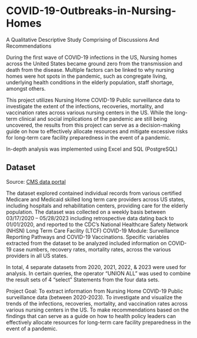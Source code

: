 # COVID-19-Outbreaks-in-Nursing-Homes
A Qualitative Descriptive Study Comprising of Discussions And Recommendations


During the first wave of COVID-19 infections in the US, Nursing homes across the United States became ground zero from the transmission and death from the disease. Multiple factors can be linked to why nursing homes were hot spots in the pandemic, such as congregate living, underlying health conditions in the elderly population, staff shortage, amongst others. 

This project utilizes Nursing Home COVID-19 Public surveillance data to investigate the extent of the infections, recoveries, mortality, and vaccination rates across various nursing centers in the US. While the long-term clinical and social implications of the pandemic are still being uncovered, the results from this project can serve as a decision-making guide on how to effectively allocate resources and mitigate excessive risks for long-term care facility preparedness in the event of a pandemic. 

In-depth analysis was implemented using Excel and SQL (PostgreSQL)

## Dataset

Source: [CMS data portal](https://data.cms.gov/covid-19/covid-19-nursing-home-data)

The dataset explored contained individual records from various certified Medicare and Medicaid skilled long term care providers across US states, including hospitals and rehabilitation centers, providing care for the elderly population. The dataset was collected on a weekly basis between 03/17/2020 – 05/28/2023 including retrospective data dating back to 01/01/2020, and reported to the CDC’s National Healthcare Safety Network (NHSN) Long Term Care Facility (LTCF) COVID-19 Module: Surveillance Reporting Pathways and COVID-19 Vaccinations. 
Specific variables extracted from the dataset to be analyzed included information on COVID-19 case numbers, recovery rates, mortality rates, across the various providers in all US states. 


In total, 4 separate datasets from 2020, 2021, 2022, & 2023  were used for analysis. In certain queries, the operator “UNION ALL” was used to combine the result sets of 4 “select” Statements from the four data sets. 

Project Goal: 
To extract information from Nursing Home COVID-19 Public surveillance data (between 2020-2023).
 To investigate and visualize the trends of the infections, recoveries, mortality, and vaccination rates across various nursing centers in the US. 
To make recommendations based on the findings that can serve as a guide on how to health policy leaders can effectively allocate resources for long-term care facility preparedness in the event of a pandemic. 
